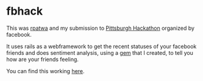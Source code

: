 fbhack
======
This was [rpatwa](https://github.com/rpatwa) and my submission to [Pittsburgh Hackathon](https://www.facebook.com/events/402569479796860/) organized by facebook.

It uses rails as a webframework to get the recent statuses of your facebook friends and does sentiment analysis, using a [gem](https://github.com/malavbhavsar/sentimentalizer) that I created, to tell you how are your friends feeling.

You can find this working [here](http://damp-anchorage-5339.herokuapp.com/).
